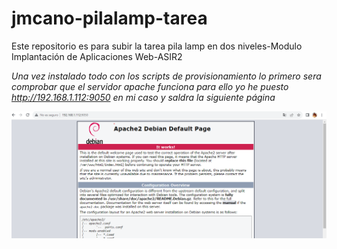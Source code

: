 # jmcano-pilalamp-tarea
Este repositorio es para subir la tarea pila lamp en dos niveles-Modulo Implantación de Aplicaciones Web-ASIR2

*Una vez instalado todo con los scripts de provisionamiento lo primero sera comprobar que el servidor apache funciona para ello yo he puesto http://192.168.1.112:9050 en mi caso y saldra la siguiente página*

![1 imagen](img/captura1.png)